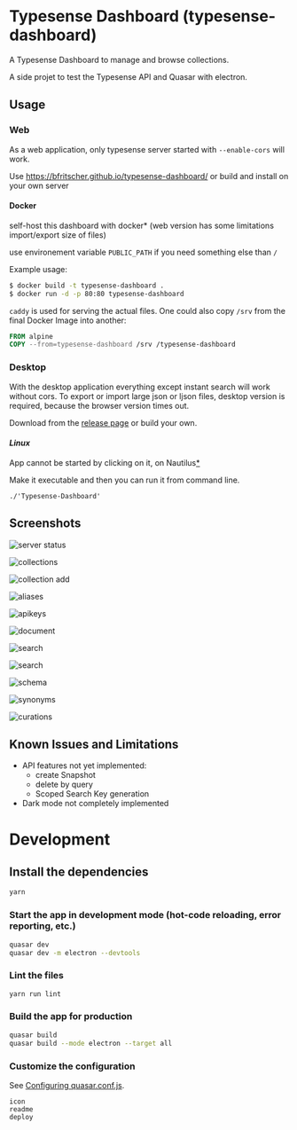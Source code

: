# Typesense Dashboard (typesense-dashboard)

A Typesense Dashboard to manage and browse collections.

A side projet to test the Typesense API and Quasar with electron.

## Usage

### Web
As a web application, only typesense server started with `--enable-cors` will work.

Use https://bfritscher.github.io/typesense-dashboard/ or build and install on your own server

#### Docker

self-host this dashboard with docker* (web version has some limitations import/export size of files)

use environement variable `PUBLIC_PATH` if you need something else than `/`

Example usage:
```bash
$ docker build -t typesense-dashboard .
$ docker run -d -p 80:80 typesense-dashboard
```

`caddy` is used for serving the actual files.
One could also copy `/srv` from the final Docker Image into another:
```Dockerfile
FROM alpine
COPY --from=typesense-dashboard /srv /typesense-dashboard
```

### Desktop

With the desktop application everything except instant search will work without cors.
To export or import large json or ljson files, desktop version is required, because the browser version times out.

Download from the [release page](https://github.com/bfritscher/typesense-dashboard/releases) or build your own.

#### *Linux*
App cannot be started by clicking on it, on Nautilus[*](https://stackoverflow.com/questions/55060402/electron-executable-not-recognized-by-nautilus)

Make it executable and then you can run it from command line.
```
./'Typesense-Dashboard'
```


## Screenshots

![server status](docs/images/server.png)

![collections](docs/images/collections.png)

![collection add](docs/images/collection_add.png)

![aliases](docs/images/aliases.png)

![apikeys](docs/images/apikeys.png)

![document](docs/images/document.png)

![search](docs/images/search.png)

![search](docs/images/search_json.png)

![schema](docs/images/schema.png)

![synonyms](docs/images/synonyms.png)

![curations](docs/images/curations.png)


## Known Issues and Limitations
- API features not yet implemented:
    - create Snapshot
    - delete by query
    - Scoped Search Key generation
- Dark mode not completely implemented

# Development
## Install the dependencies
```bash
yarn
```

### Start the app in development mode (hot-code reloading, error reporting, etc.)
```bash
quasar dev
quasar dev -m electron --devtools
```

### Lint the files
```bash
yarn run lint
```

### Build the app for production
```bash
quasar build
quasar build --mode electron --target all
```

### Customize the configuration
See [Configuring quasar.conf.js](https://v2.quasar.dev/quasar-cli/quasar-conf-js).

    icon
    readme
    deploy


